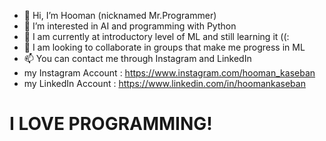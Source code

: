 - 👋 Hi, I’m Hooman (nicknamed Mr.Programmer)
- 👀 I’m interested in AI and programming with Python
- 🌱 I am currently at introductory level of ML and still learning it ((:
- 💞️ I am looking to collaborate in groups that make me progress in ML
- 📫 You can contact me through Instagram and LinkedIn
- my Instagram Account : https://www.instagram.com/hooman_kaseban  
- my LinkedIn Account : https://www.linkedin.com/in/hoomankaseban
# I LOVE PROGRAMMING!
<!---
hoomankaseban/hoomankaseban is a ✨ special ✨ repository because its `README.md` (this file) appears on your GitHub profile.
You can click the Preview link to take a look at your changes.
--->
